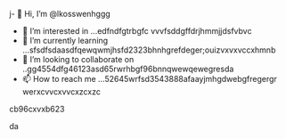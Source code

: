 j- 👋 Hi, I’m @lkosswenhggg
- 👀 I’m interested in ...edfndfgtrbgfc vvvfsddgffdrjhmmjjdsfvbvc
- 🌱 I’m currently learning ...sfsdfsdaasdfqewqwmjhsfd2323bhnhgrefdeger;ouizvxvxvccxhmnb
- 💞️ I’m looking to collaborate on ..gg4554dfg46123asd65rwrhbgf96bnnqwewqewegresda
- 📫 How to reach me ...52645wrfsd3543888afaayjmhgdwebgfregergr
werxcvvcxvvcxzcxzc
<!---53gferdqxsjughrgfd
lkosswe/lkosswe is a ✨ special ✨ repository because its `README.md` (this file) appears on your GitHub profile.rgrwedgsdgd
You can click the Preview link to take a look at your changes.62632gdf
--->cb96cxvxb623
da
